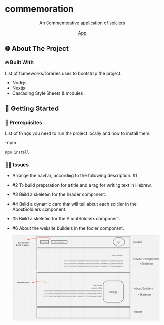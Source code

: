 # commemoration

<p align="center">
An Commemorative application of soldiers
<br/>
<br/>
<a href="https://nova-haim-s.vercel.app/">App</a>
</p>

<!-- ABOUT THE PROJECT -->

## 🌐 About The Project

### 🔥 Built With

List of frameworks/libraries used to bootstrap the project.

- Nodejs
- Nextjs
- Cascading Style Sheets & modules

<!-- GETTING STARTED -->

## 🚀 Getting Started

### 📃 Prerequisites

List of things you need to run the project locally and how to install them.

-npm

```sh
npm install
```

### 👩‍💻 Issues

- Arrange the navbar, according to the following description. #1
- #2 To build preparation for a title and a tag for writing text in Hebrew.
- #3 Build a skeleton for the header component.
- #4 Build a dynamic card that will tell about each soldier in the AboutSoldiers component.
- #5 Build a skeleton for the AboutSoldiers component.
- #6 About the website builders in the footer component.

  <img src="./imageReadMe.png">
